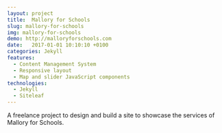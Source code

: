 ```yaml
---
layout: project
title:  Mallory for Schools
slug: mallory-for-schools
img: mallory-for-schools
demo: http://malloryforschools.com
date:   2017-01-01 10:10:10 +0100
categories: Jekyll
features:
  - Content Management System
  - Responsive layout
  - Map and slider JavaScript components
technologies:
  - Jekyll
  - Siteleaf
---
```

A freelance project to design and build a site to showcase the services of Mallory for Schools.
